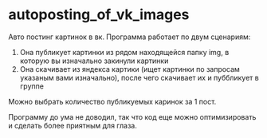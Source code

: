 # autoposting_of_vk_images
Авто постинг картинок в вк.
Программа работает по двум сценариям:
1) Она публикует картинки из рядом находящейся папку img, в которую вы изначально закинули картинки
2) Она скачивает из яндекса картики (ищет картинки по запросам указаным вами изначально), после чего скачивает их и пуббликует в группе

Можно выбрать количество публикуемых каринок за 1 пост.

Программу до ума не доводил, так что код еще можно оптимизировать и сделать более приятным для глаза.
